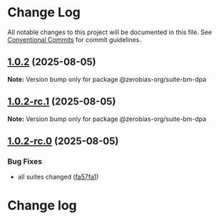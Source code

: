 # Change Log

All notable changes to this project will be documented in this file.
See [Conventional Commits](https://conventionalcommits.org) for commit guidelines.

## [1.0.2](https://github.com/zerobias-org/suite/compare/@zerobias-org/suite-bm-dpa@1.0.2-rc.1...@zerobias-org/suite-bm-dpa@1.0.2) (2025-08-05)

**Note:** Version bump only for package @zerobias-org/suite-bm-dpa





## [1.0.2-rc.1](https://github.com/zerobias-org/suite/compare/@zerobias-org/suite-bm-dpa@1.0.2-rc.0...@zerobias-org/suite-bm-dpa@1.0.2-rc.1) (2025-08-05)

**Note:** Version bump only for package @zerobias-org/suite-bm-dpa





## [1.0.2-rc.0](https://github.com/zerobias-org/suite/compare/@zerobias-org/suite-bm-dpa@1.0.1...@zerobias-org/suite-bm-dpa@1.0.2-rc.0) (2025-08-05)


### Bug Fixes

* all suites changed ([fa57fa1](https://github.com/zerobias-org/suite/commit/fa57fa1af7628003297df46b2d7740fe95bd2666))





# Change log
